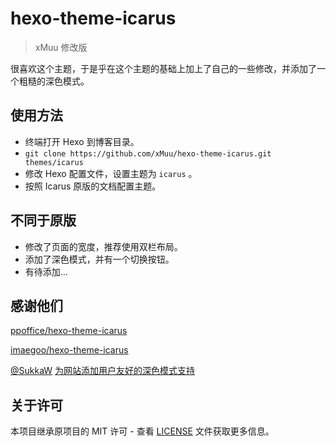 # hexo-theme-icarus 

> xMuu 修改版

很喜欢这个主题，于是乎在这个主题的基础上加上了自己的一些修改，并添加了一个粗糙的深色模式。


## 使用方法
- 终端打开 Hexo 到博客目录。
- `git clone https://github.com/xMuu/hexo-theme-icarus.git themes/icarus`
- 修改 Hexo 配置文件，设置主题为 `icarus` 。
- 按照 Icarus 原版的文档配置主题。


## 不同于原版
- 修改了页面的宽度，推荐使用双栏布局。
- 添加了深色模式，并有一个切换按钮。
- 有待添加...

## 感谢他们
[ppoffice/hexo-theme-icarus](https://github.com/ppoffice/hexo-theme-icarus)

[imaegoo/hexo-theme-icarus](https://github.com/imaegoo/hexo-theme-icarus)

[@SukkaW](https://skk.moe) [为网站添加用户友好的深色模式支持](https://blog.skk.moe/post/hello-darkmode-my-old-friend/)


## 关于许可

本项目继承原项目的 MIT 许可 - 查看 [LICENSE](https://github.com/ppoffice/hexo-theme-icarus/blob/master/LICENSE) 文件获取更多信息。
